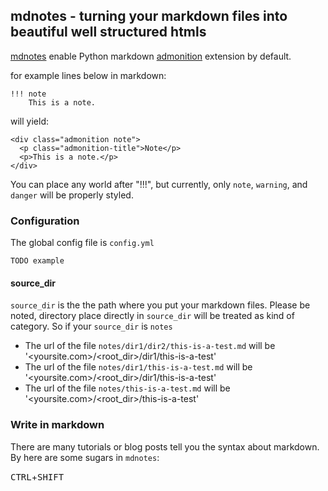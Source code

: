 ## mdnotes - turning your markdown files into beautiful well structured htmls

[mdnotes][] enable Python markdown [admonition][admonition] extension by default.

for example lines below in markdown:

```
!!! note
    This is a note.
```

will yield:

```
<div class="admonition note">
  <p class="admonition-title">Note</p>
  <p>This is a note.</p>
</div>
```

You can place any world after "!!!", but currently, only `note`, `warning`, and `danger` will be properly styled. 


### Configuration

The global config file is `config.yml`

```
TODO example
```

#### source_dir

`source_dir` is the the path where you put your markdown files. Please be noted, directory place directly in `source_dir` will be treated as kind of category. So if your `source_dir` is `notes`

 * The url of the file `notes/dir1/dir2/this-is-a-test.md` will be '<yoursite.com>/<root_dir>/dir1/this-is-a-test'
 * The url of the file `notes/dir1/this-is-a-test.md` will be '<yoursite.com>/<root_dir>/dir1/this-is-a-test'
 * The url of the file `notes/this-is-a-test.md` will be '<yoursite.com>/<root_dir>/this-is-a-test'

### Write in markdown

There are many tutorials or blog posts tell you the syntax about markdown. By here are some sugars in `mdnotes`:

<kbd>CTRL</kbd>+<kbd>SHIFT</kbd>


[mdnotes]: TODO
[admonition]: https://pythonhosted.org/Markdown/extensions/admonition.html
